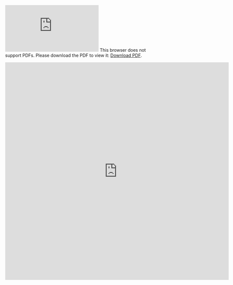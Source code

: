 <object data="https://github.com/graiola/cv/blob/master/CV_Gennaro-Raiola.pdf" width="700px" height="700px">
    <embed src="https://github.com/graiola/cv/blob/master/CV_Gennaro-Raiola.pdf">
        This browser does not support PDFs. Please download the PDF to view it: <a href="https://github.com/graiola/cv/blob/master/CV_Gennaro-Raiola.pdf">Download PDF</a>.</p>
    </embed>
</object>

<iframe src="https://github.com/graiola/cv/blob/master/CV_Gennaro-Raiola.pdf" style="width:718px; height:700px;" frameborder="0"></iframe>
